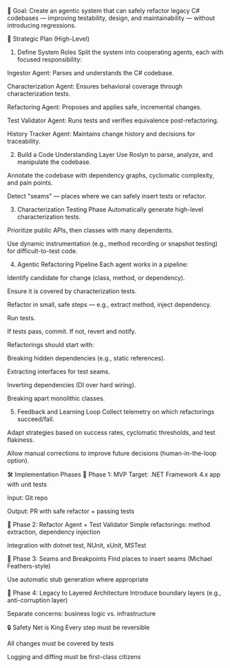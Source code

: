 🎯 Goal:
Create an agentic system that can safely refactor legacy C# codebases — improving testability, design, and maintainability — without introducing regressions.

🧭 Strategic Plan (High-Level)
1. Define System Roles
Split the system into cooperating agents, each with focused responsibility:

Ingestor Agent: Parses and understands the C# codebase.

Characterization Agent: Ensures behavioral coverage through characterization tests.

Refactoring Agent: Proposes and applies safe, incremental changes.

Test Validator Agent: Runs tests and verifies equivalence post-refactoring.

History Tracker Agent: Maintains change history and decisions for traceability.

2. Build a Code Understanding Layer
Use Roslyn to parse, analyze, and manipulate the codebase.

Annotate the codebase with dependency graphs, cyclomatic complexity, and pain points.

Detect "seams" — places where we can safely insert tests or refactor.

3. Characterization Testing Phase
Automatically generate high-level characterization tests.

Prioritize public APIs, then classes with many dependents.

Use dynamic instrumentation (e.g., method recording or snapshot testing) for difficult-to-test code.

4. Agentic Refactoring Pipeline
Each agent works in a pipeline:

Identify candidate for change (class, method, or dependency).

Ensure it is covered by characterization tests.

Refactor in small, safe steps — e.g., extract method, inject dependency.

Run tests.

If tests pass, commit. If not, revert and notify.

Refactorings should start with:

Breaking hidden dependencies (e.g., static references).

Extracting interfaces for test seams.

Inverting dependencies (DI over hard wiring).

Breaking apart monolithic classes.

5. Feedback and Learning Loop
Collect telemetry on which refactorings succeed/fail.

Adapt strategies based on success rates, cyclomatic thresholds, and test flakiness.

Allow manual corrections to improve future decisions (human-in-the-loop option).

🛠️ Implementation Phases
🔹 Phase 1: MVP
Target: .NET Framework 4.x app with unit tests

Input: Git repo

Output: PR with safe refactor + passing tests

🔹 Phase 2: Refactor Agent + Test Validator
Simple refactorings: method extraction, dependency injection

Integration with dotnet test, NUnit, xUnit, MSTest

🔹 Phase 3: Seams and Breakpoints
Find places to insert seams (Michael Feathers-style)

Use automatic stub generation where appropriate

🔹 Phase 4: Legacy to Layered Architecture
Introduce boundary layers (e.g., anti-corruption layer)

Separate concerns: business logic vs. infrastructure

🔒 Safety Net is King
Every step must be reversible

All changes must be covered by tests

Logging and diffing must be first-class citizens